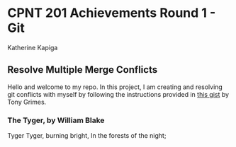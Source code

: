 # CPNT 201 Achievements Round 1 - Git
Katherine Kapiga

## Resolve Multiple Merge Conflicts
Hello and welcome to my repo. In this project, I am creating and resolving git conflicts with myself by following the instructions provided in [this gist](https://gist.github.com/acidtone/d8c2e285c9b25fcb7443a4f0f4e4b4e6) by Tony Grimes.

### The Tyger, by William Blake
Tyger Tyger, burning bright,
In the forests of the night;